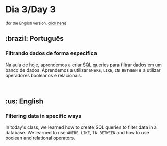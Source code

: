 # Dia 3/Day 3

<small>(for the English version, <a href="#en">click here</a>)</small>

<h2>:brazil: Português</h2>
<h3>Filtrando dados de forma específica</h3>
<p>Na aula de hoje, aprendemos a criar SQL queries para filtrar dados em um banco de dados. Aprendemos a utilizar <code>WHERE</code>, <code>LIKE</code>, <code>IN BETWEEN</code> e a utilizar operadores booleanos e relacionais.</p>
<br>

<h2 id="en">:us: English</h2>
<h3>Filtering data in specific ways</h3>
<p>In today's class, we learned how to create SQL queries to filter data in a database. We learned to use <code>WHERE</code>, <code>LIKE</code>, <code>IN BETWEEN</code> and how to use boolean and relational operators.</p>
